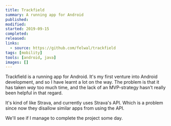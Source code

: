 ```yaml
---
title: Trackfield
summary: A running app for Android
published:
modified:
started: 2019-09-15
completed:
released:
links:
  - source: https://github.com/felwal/trackfield
tags: [mobility]
tools: [android, java]
images: []
---
```


Trackfield is a running app for Android. It's my first venture into Android development, and so I have learnt a lot on the way. The problem is that it has taken _way_ too much time, and the lack of an MVP-strategy hasn't really been helpful in that regard.

It's kind of like Strava, and currently uses Strava's API. Which is a problem since now they disallow similar apps from using the API.

We'll see if I manage to complete the project some day.
